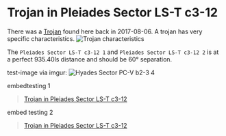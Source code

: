 # Trojan in Pleiades Sector LS-T c3-12 
There was a [Trojan](https://en.wikipedia.org/wiki/Trojan_(celestial_body)) found here back in 2017-08-06.
A trojan has very specific characteristics.
![Trojan characteristics](https://upload.wikimedia.org/wikipedia/commons/b/b8/Lagrange_very_massive.svg)

The `Pleiades Sector LS-T c3-12 1` and `Pleiades Sector LS-T c3-12 2` is at a perfect 935.40ls distance and should be 60° separation.

test-image via imgur:
![Hyades Sector PC-V b2-3 4](https://i.imgur.com/SQo4sNt.png)

embedtesting 1  

<blockquote class="imgur-embed-pub" lang="en" data-id="a/GmutqiV"><a href="//imgur.com/a/GmutqiV">Trojan in Pleiades Sector LS-T c3-12</a></blockquote><script async src="//s.imgur.com/min/embed.js" charset="utf-8"></script>


embed testing 2  

<blockquote class="imgur-embed-pub" lang="en" data-id="a/GmutqiV" data-context="false"><a href="//imgur.com/a/GmutqiV">Trojan in Pleiades Sector LS-T c3-12</a></blockquote><script async src="//s.imgur.com/min/embed.js" charset="utf-8"></script>

